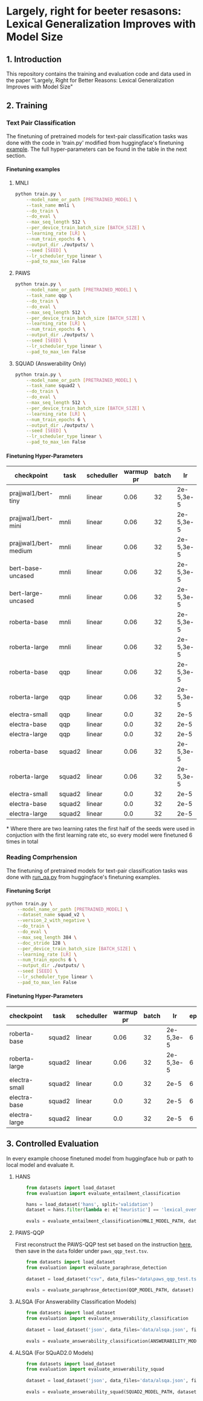 # Largely, right for beeter resasons: Lexical Generalization Improves with Model Size

## 1. Introduction
This repository contains the training and evaluation code and data used in the paper "Largely, Right for Better Reasons:
Lexical Generalization Improves with Model Size"


## 2. Training
### Text Pair Classification
The finetuning of pretrained models for text-pair classification tasks was done with the code in 'train.py' modified from huggingface's finetuning [example](https://github.com/huggingface/transformers/blob/4bae96ec2bee265f938fc262201538819419089a/examples/text-classification/run_glue.py). The full hyper-parameters can be found in the table in the next section.

#### Finetuning examples

1. MNLI

    ```bash
    python train.py \
        --model_name_or_path [PRETRAINED_MODEL] \
        --task_name mnli \
        --do_train \
        --do_eval \
        --max_seq_length 512 \
        --per_device_train_batch_size [BATCH_SIZE] \
        --learning_rate [LR] \
        --num_train_epochs 6 \
        --output_dir ./outputs/ \
        --seed [SEED] \
        --lr_scheduler_type linear \
        --pad_to_max_len False 
    ```


2. PAWS

    ```bash
    python train.py \
        --model_name_or_path [PRETRAINED_MODEL] \
        --task_name qqp \
        --do_train \
        --do_eval \
        --max_seq_length 512 \
        --per_device_train_batch_size [BATCH_SIZE] \
        --learning_rate [LR] \
        --num_train_epochs 6 \
        --output_dir ./outputs/ \
        --seed [SEED] \
        --lr_scheduler_type linear \
        --pad_to_max_len False 
    ```


2. SQUAD (Answerability Only)

    ```bash
    python train.py \
        --model_name_or_path [PRETRAINED_MODEL] \
        --task_name squad2 \
        --do_train \
        --do_eval \
        --max_seq_length 512 \
        --per_device_train_batch_size [BATCH_SIZE] \
        --learning_rate [LR] \
        --num_train_epochs 6 \
        --output_dir ./outputs/ \
        --seed [SEED] \
        --lr_scheduler_type linear \
        --pad_to_max_len False 
    ```



#### Finetuning Hyper-Parameters


checkpoint | task | scheduller  | warmup pr | batch | lr |  epochs | seeds 
------------ | ------------ | ------------ | ------------ | ------------ | ------------ | ------------ | -------------
prajjwal1/bert-tiny | mnli | linear | 0.06 | 32 | 2e-5,3e-5 | 6 |  [1,...,6]*
prajjwal1/bert-mini | mnli | linear | 0.06 | 32 | 2e-5,3e-5 | 6 |  [1,...,6]*
prajjwal1/bert-medium | mnli | linear | 0.06 | 32 | 2e-5,3e-5 | 6 |  [1,...,6]*
bert-base-uncased | mnli | linear | 0.06 | 32 | 2e-5,3e-5 | 6 |  [1,...,6]*
bert-large-uncased | mnli | linear | 0.06 | 32 | 2e-5,3e-5 | 6 |  [1,...,6]*
roberta-base | mnli | linear | 0.06 | 32 | 2e-5,3e-5 | 6 |  [1,...,6]*
roberta-large | mnli | linear | 0.06 | 32 | 2e-5,3e-5 | 6 |  [1,...,6]*
roberta-base | qqp | linear | 0.06 | 32 | 2e-5,3e-5 | 6 |  [1,...,6]*
roberta-large | qqp | linear | 0.06 | 32 | 2e-5,3e-5 | 6 |  [1,...,6]*
electra-small | qqp | linear | 0.0 | 32 | 2e-5 | 6 | [1,...,6]
electra-base | qqp | linear | 0.0 | 32 | 2e-5 | 6 |  [1,...,6]
electra-large | qqp | linear | 0.0 | 32 | 2e-5 | 6 |  [1,...,6]
roberta-base | squad2 | linear | 0.06 | 32 | 2e-5,3e-5 | 6 |  [1,...,6]*
roberta-large | squad2 | linear | 0.06 | 32 | 2e-5,3e-5 | 6 |  [1,...,6]*
electra-small | squad2 | linear | 0.0 | 32 | 2e-5 | 6 | [1,...,6]
electra-base | squad2 | linear | 0.0 | 32 | 2e-5 | 6 |  [1,...,6]
electra-large | squad2 | linear | 0.0 | 32 | 2e-5 | 6 |  [1,...,6]

\* Where there are two learning rates the first half of the seeds were used in conjuction with the first learning rate etc, so every model were finetuned 6 times in total

### Reading Comprhension

The finetuning of pretrained models for text-pair classification tasks was done with [run_qa.py](https://github.com/huggingface/transformers/blob/4bae96ec2bee265f938fc262201538819419089a/examples/question-answering/run_qa.py) from huggingface's finetuning examples.

#### Finetuning Script

```bash
python train.py \
    --model_name_or_path [PRETRAINED_MODEL] \
    --dataset_name squad_v2 \
    --version_2_with_negative \
    --do_train \
    --do_eval \
    --max_seq_length 384 \
    --doc_stride 128 \
    --per_device_train_batch_size [BATCH_SIZE] \
    --learning_rate [LR] \
    --num_train_epochs 6 \
    --output_dir ./outputs/ \
    --seed [SEED] \
    --lr_scheduler_type linear \
    --pad_to_max_len False 
```


#### Finetuning Hyper-Parameters

checkpoint | task | scheduller  | warmup pr | batch | lr |  epochs | seeds 
------------ | ------------ | ------------ | ------------ | ------------ | ------------ | ------------ | -------------
roberta-base | squad2 | linear | 0.06 | 32 | 2e-5,3e-5 | 6 |  [1,...,6]
roberta-large | squad2 | linear | 0.06 | 32 | 2e-5,3e-5 | 6 |  [1,...,6]
electra-small | squad2 | linear | 0.0 | 32 | 2e-5 | 6 | [1,...,6]
electra-base | squad2 | linear | 0.0 | 32 | 2e-5 | 6 |  [1,...,6]
electra-large | squad2 | linear | 0.0 | 32 | 2e-5 | 6 |  [1,...,6]



## 3. Controlled Evaluation

In every example choose finetuned model from huggingface hub or path to local model and evaluate it.

1. HANS

    ```python
        from datasets import load_dataset
        from evaluation import evaluate_entailment_classification
    
        hans = load_dataset('hans', split='validation')
        dataset = hans.filter(lambda e: e['heuristic'] == 'lexical_overlap')
        
        evals = evaluate_entailment_classification(MNLI_MODEL_PATH, dataset)
    ```



2. PAWS-QQP
    
    First reconstruct the PAWS-QQP test set based on the instruction [here](https://github.com/google-research-datasets/paws), then save in the `data` folder under `paws_qqp_test.tsv`.

    ```python
        from datasets import load_dataset
        from evaluation import evaluate_paraphrase_detection
        
        dataset = load_dataset("csv", data_files="data\paws_qqp_test.tsv", delimiter='\t')['train']
        
        evals = evaluate_paraphrase_detection(QQP_MODEL_PATH, dataset)
    ```


    
3. ALSQA (For Answerability Classification Models)

    ```python
        from datasets import load_dataset
        from evaluation import evaluate_answerability_classification
        
        dataset = load_dataset('json', data_files='data/alsqa.json', field='data')['train']
        
        evals = evaluate_answerability_classification(ANSWERABILITY_MODEL_PATH, dataset)
    ```


    
4. ALSQA (For SQuAD2.0 Models)

    ```python
        from datasets import load_dataset
        from evaluation import evaluate_answerability_squad
        
        dataset = load_dataset('json', data_files='data/alsqa.json', field='data')['train']
        
        evals = evaluate_answerability_squad(SQUAD2_MODEL_PATH, dataset)
    ```

